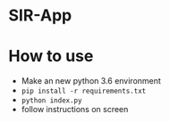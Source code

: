 # SIR-App

# How to use

 + Make an new python 3.6 environment
 + `pip install -r requirements.txt`
 + `python index.py`
 + follow instructions on screen
